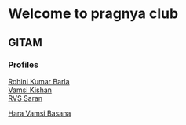 # Welcome to pragnya club

## GITAM

### Profiles

[Rohini Kumar Barla](rohinibarla)    
[Vamsi Kishan](nrajana)   
[RVS Saran](vravilla)  






[Hara Vamsi Basana](vhara)  
